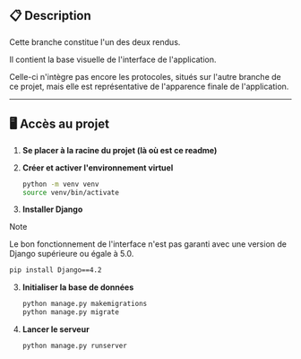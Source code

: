 ## 📋 **Description**

Cette branche constitue l'un des deux rendus.  

Il contient la base visuelle de l'interface de l'application.

Celle-ci n'intègre pas encore les protocoles, situés sur l'autre branche de ce projet, mais elle est représentative de l'apparence finale de l'application.

---

## 🖥️ **Accès au projet**


1. **Se placer à la racine du projet (là où est ce readme)**

2. **Créer et activer l'environnement virtuel**

    ```bash
    python -m venv venv
    source venv/bin/activate
    ```

3. **Installer Django**
> [!NOTE]
> Le bon fonctionnement de l'interface n'est pas garanti avec une version de Django supérieure ou égale à 5.0.

```bash
pip install Django==4.2
```

3. **Initialiser la base de données**

    ```bash
    python manage.py makemigrations  
    python manage.py migrate
    ```

4. **Lancer le serveur**

    ```bash
    python manage.py runserver
    ```

